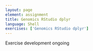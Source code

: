 ```yaml
---
layout: page
element: assignment
title: Genomics RStudio dplyr
language: Shell
exercises: ['Genomics RStudio dplyr']
---
```


Exercise development ongoing
